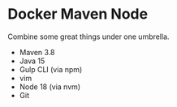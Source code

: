 # Docker Maven Node

Combine some great things under one umbrella.

 - Maven 3.8
 - Java 15
 - Gulp CLI (via npm)
 - vim
 - Node 18 (via nvm)
 - Git
